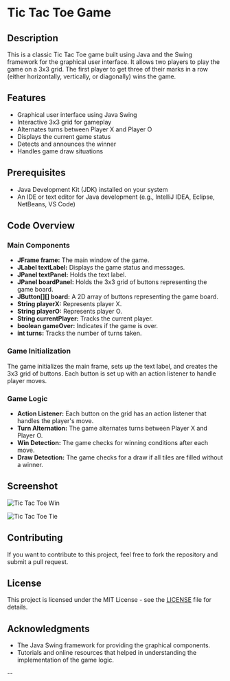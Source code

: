 # Tic Tac Toe Game

## Description

This is a classic Tic Tac Toe game built using Java and the Swing framework for the graphical user interface. It allows two players to play the game on a 3x3 grid. The first player to get three of their marks in a row (either horizontally, vertically, or diagonally) wins the game.

## Features

- Graphical user interface using Java Swing
- Interactive 3x3 grid for gameplay
- Alternates turns between Player X and Player O
- Displays the current game status
- Detects and announces the winner
- Handles game draw situations

## Prerequisites

- Java Development Kit (JDK) installed on your system
- An IDE or text editor for Java development (e.g., IntelliJ IDEA, Eclipse, NetBeans, VS Code)

## Code Overview

### Main Components

- **JFrame frame:** The main window of the game.
- **JLabel textLabel:** Displays the game status and messages.
- **JPanel textPanel:** Holds the text label.
- **JPanel boardPanel:** Holds the 3x3 grid of buttons representing the game board.
- **JButton[][] board:** A 2D array of buttons representing the game board.
- **String playerX:** Represents player X.
- **String playerO:** Represents player O.
- **String currentPlayer:** Tracks the current player.
- **boolean gameOver:** Indicates if the game is over.
- **int turns:** Tracks the number of turns taken.

### Game Initialization

The game initializes the main frame, sets up the text label, and creates the 3x3 grid of buttons. Each button is set up with an action listener to handle player moves.

### Game Logic

- **Action Listener:** Each button on the grid has an action listener that handles the player's move.
- **Turn Alternation:** The game alternates turns between Player X and Player O.
- **Win Detection:** The game checks for winning conditions after each move.
- **Draw Detection:** The game checks for a draw if all tiles are filled without a winner.

## Screenshot

![Tic Tac Toe Win](https://github.com/rishhhkumar/tic-tac-toe/assets/97832186/f6b27a51-07e0-4a12-9b7a-09718c3a9b9b)

![Tic Tac Toe Tie](https://github.com/rishhhkumar/tic-tac-toe/assets/97832186/7c601f90-0842-45fb-8cd6-827ca12b378e)

## Contributing

If you want to contribute to this project, feel free to fork the repository and submit a pull request.

## License

This project is licensed under the MIT License - see the [LICENSE](LICENSE) file for details.

## Acknowledgments

- The Java Swing framework for providing the graphical components.
- Tutorials and online resources that helped in understanding the implementation of the game logic.

--
